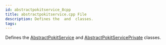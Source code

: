```yaml
---
id: abstractpokitservice_8cpp
title: abstractpokitservice.cpp File
description: Defines the  and  classes.
tags:
---
```

Defines the <a href="classAbstractPokitService">AbstractPokitService</a> and <a href="classAbstractPokitServicePrivate">AbstractPokitServicePrivate</a> classes.
